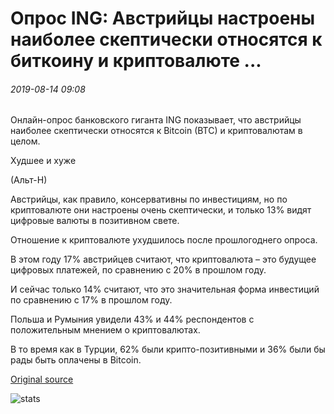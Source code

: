 # Опрос ING: Австрийцы настроены наиболее скептически относятся к биткоину и криптовалюте ...

###### 2019-08-14 09:08

Онлайн-опрос банковского гиганта ING показывает, что австрийцы наиболее скептически относятся к Bitcoin (BTC) и криптовалютам в целом.

Худшее и хуже

(Альт-Н)

Австрийцы, как правило, консервативны по инвестициям, но по криптовалюте они настроены очень скептически, и только 13% видят цифровые валюты в позитивном свете.

Отношение к криптовалюте ухудшилось после прошлогоднего опроса.

В этом году 17% австрийцев считают, что криптовалюта – это будущее цифровых платежей, по сравнению с 20% в прошлом году.

И сейчас только 14% считают, что это значительная форма инвестиций по сравнению с 17% в прошлом году.

Польша и Румыния увидели 43% и 44% респондентов с положительным мнением о криптовалютах.

В то время как в Турции, 62% были крипто-позитивными и 36% были бы рады быть оплачены в Bitcoin.

[Original source](https://cointelegraph.com/news/ing-poll-austrians-are-most-skeptical-of-bitcoin-and-cryptocurrency)

![stats](https://c.statcounter.com/11760860/0/a89fa40b/1/ "stats")